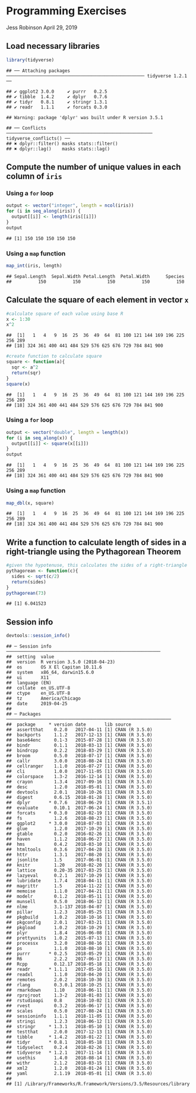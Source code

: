 Programming Exercises
================
Jess Robinson
April 29, 2019

Load necessary libraries
------------------------

``` r
library(tidyverse)
```

    ## ── Attaching packages ──────────────────────────────────────────────────── tidyverse 1.2.1 ──

    ## ✔ ggplot2 3.0.0     ✔ purrr   0.2.5
    ## ✔ tibble  1.4.2     ✔ dplyr   0.7.6
    ## ✔ tidyr   0.8.1     ✔ stringr 1.3.1
    ## ✔ readr   1.1.1     ✔ forcats 0.3.0

    ## Warning: package 'dplyr' was built under R version 3.5.1

    ## ── Conflicts ─────────────────────────────────────────────────────── tidyverse_conflicts() ──
    ## ✖ dplyr::filter() masks stats::filter()
    ## ✖ dplyr::lag()    masks stats::lag()

Compute the number of unique values in each column of `iris`
------------------------------------------------------------

### Using a `for` loop

``` r
output <- vector("integer", length = ncol(iris))
for (i in seq_along(iris)) {
  output[[i]] <- length(iris[[i]])
} 
output
```

    ## [1] 150 150 150 150 150

### Using a `map` function

``` r
map_int(iris, length)
```

    ## Sepal.Length  Sepal.Width Petal.Length  Petal.Width      Species 
    ##          150          150          150          150          150

Calculate the square of each element in vector `x`
--------------------------------------------------

``` r
#calculate square of each value using base R
x <- 1:30
x^2
```

    ##  [1]   1   4   9  16  25  36  49  64  81 100 121 144 169 196 225 256 289
    ## [18] 324 361 400 441 484 529 576 625 676 729 784 841 900

``` r
#create function to calculate square
square <- function(a){
  sqr <- a^2
  return(sqr)
}
square(x)
```

    ##  [1]   1   4   9  16  25  36  49  64  81 100 121 144 169 196 225 256 289
    ## [18] 324 361 400 441 484 529 576 625 676 729 784 841 900

### Using a `for` loop

``` r
output <- vector("double", length = length(x)) 
for (i in seq_along(x)) {
  output[[i]] <- square(x[[i]])
} 
output
```

    ##  [1]   1   4   9  16  25  36  49  64  81 100 121 144 169 196 225 256 289
    ## [18] 324 361 400 441 484 529 576 625 676 729 784 841 900

### Using a `map` function

``` r
map_dbl(x, square)
```

    ##  [1]   1   4   9  16  25  36  49  64  81 100 121 144 169 196 225 256 289
    ## [18] 324 361 400 441 484 529 576 625 676 729 784 841 900

Write a function to calculate length of sides in a right-triangle using the Pythagorean Theorem
-----------------------------------------------------------------------------------------------

``` r
#given the hypotenuse, this calculates the sides of a right-triangle
pythagorean <- function(c){
  sides <- sqrt(c/2)
  return(sides)
}
pythagorean(73)
```

    ## [1] 6.041523

Session info
------------

``` r
devtools::session_info()
```

    ## ─ Session info ──────────────────────────────────────────────────────────
    ##  setting  value                       
    ##  version  R version 3.5.0 (2018-04-23)
    ##  os       OS X El Capitan 10.11.6     
    ##  system   x86_64, darwin15.6.0        
    ##  ui       X11                         
    ##  language (EN)                        
    ##  collate  en_US.UTF-8                 
    ##  ctype    en_US.UTF-8                 
    ##  tz       America/Chicago             
    ##  date     2019-04-25                  
    ## 
    ## ─ Packages ──────────────────────────────────────────────────────────────
    ##  package     * version date       lib source        
    ##  assertthat    0.2.0   2017-04-11 [1] CRAN (R 3.5.0)
    ##  backports     1.1.2   2017-12-13 [1] CRAN (R 3.5.0)
    ##  base64enc     0.1-3   2015-07-28 [1] CRAN (R 3.5.0)
    ##  bindr         0.1.1   2018-03-13 [1] CRAN (R 3.5.0)
    ##  bindrcpp      0.2.2   2018-03-29 [1] CRAN (R 3.5.0)
    ##  broom         0.5.0   2018-07-17 [1] CRAN (R 3.5.0)
    ##  callr         3.0.0   2018-08-24 [1] CRAN (R 3.5.0)
    ##  cellranger    1.1.0   2016-07-27 [1] CRAN (R 3.5.0)
    ##  cli           1.0.0   2017-11-05 [1] CRAN (R 3.5.0)
    ##  colorspace    1.3-2   2016-12-14 [1] CRAN (R 3.5.0)
    ##  crayon        1.3.4   2017-09-16 [1] CRAN (R 3.5.0)
    ##  desc          1.2.0   2018-05-01 [1] CRAN (R 3.5.0)
    ##  devtools      2.0.1   2018-10-26 [1] CRAN (R 3.5.0)
    ##  digest        0.6.15  2018-01-28 [1] CRAN (R 3.5.0)
    ##  dplyr       * 0.7.6   2018-06-29 [1] CRAN (R 3.5.1)
    ##  evaluate      0.10.1  2017-06-24 [1] CRAN (R 3.5.0)
    ##  forcats     * 0.3.0   2018-02-19 [1] CRAN (R 3.5.0)
    ##  fs            1.2.6   2018-08-23 [1] CRAN (R 3.5.0)
    ##  ggplot2     * 3.0.0   2018-07-03 [1] CRAN (R 3.5.0)
    ##  glue          1.2.0   2017-10-29 [1] CRAN (R 3.5.0)
    ##  gtable        0.2.0   2016-02-26 [1] CRAN (R 3.5.0)
    ##  haven         1.1.2   2018-06-27 [1] CRAN (R 3.5.0)
    ##  hms           0.4.2   2018-03-10 [1] CRAN (R 3.5.0)
    ##  htmltools     0.3.6   2017-04-28 [1] CRAN (R 3.5.0)
    ##  httr          1.3.1   2017-08-20 [1] CRAN (R 3.5.0)
    ##  jsonlite      1.5     2017-06-01 [1] CRAN (R 3.5.0)
    ##  knitr         1.20    2018-02-20 [1] CRAN (R 3.5.0)
    ##  lattice       0.20-35 2017-03-25 [1] CRAN (R 3.5.0)
    ##  lazyeval      0.2.1   2017-10-29 [1] CRAN (R 3.5.0)
    ##  lubridate     1.7.4   2018-04-11 [1] CRAN (R 3.5.0)
    ##  magrittr      1.5     2014-11-22 [1] CRAN (R 3.5.0)
    ##  memoise       1.1.0   2017-04-21 [1] CRAN (R 3.5.0)
    ##  modelr        0.1.2   2018-05-11 [1] CRAN (R 3.5.0)
    ##  munsell       0.5.0   2018-06-12 [1] CRAN (R 3.5.0)
    ##  nlme          3.1-137 2018-04-07 [1] CRAN (R 3.5.0)
    ##  pillar        1.2.3   2018-05-25 [1] CRAN (R 3.5.0)
    ##  pkgbuild      1.0.2   2018-10-16 [1] CRAN (R 3.5.0)
    ##  pkgconfig     2.0.1   2017-03-21 [1] CRAN (R 3.5.0)
    ##  pkgload       1.0.2   2018-10-29 [1] CRAN (R 3.5.0)
    ##  plyr          1.8.4   2016-06-08 [1] CRAN (R 3.5.0)
    ##  prettyunits   1.0.2   2015-07-13 [1] CRAN (R 3.5.0)
    ##  processx      3.2.0   2018-08-16 [1] CRAN (R 3.5.0)
    ##  ps            1.1.0   2018-08-10 [1] CRAN (R 3.5.0)
    ##  purrr       * 0.2.5   2018-05-29 [1] CRAN (R 3.5.0)
    ##  R6            2.2.2   2017-06-17 [1] CRAN (R 3.5.0)
    ##  Rcpp          0.12.17 2018-05-18 [1] CRAN (R 3.5.0)
    ##  readr       * 1.1.1   2017-05-16 [1] CRAN (R 3.5.0)
    ##  readxl        1.1.0   2018-04-20 [1] CRAN (R 3.5.0)
    ##  remotes       2.0.2   2018-10-30 [1] CRAN (R 3.5.0)
    ##  rlang         0.3.0.1 2018-10-25 [1] CRAN (R 3.5.0)
    ##  rmarkdown     1.10    2018-06-11 [1] CRAN (R 3.5.0)
    ##  rprojroot     1.3-2   2018-01-03 [1] CRAN (R 3.5.0)
    ##  rstudioapi    0.8     2018-10-02 [1] CRAN (R 3.5.0)
    ##  rvest         0.3.2   2016-06-17 [1] CRAN (R 3.5.0)
    ##  scales        0.5.0   2017-08-24 [1] CRAN (R 3.5.0)
    ##  sessioninfo   1.1.1   2018-11-05 [1] CRAN (R 3.5.0)
    ##  stringi       1.2.3   2018-06-12 [1] CRAN (R 3.5.0)
    ##  stringr     * 1.3.1   2018-05-10 [1] CRAN (R 3.5.0)
    ##  testthat      2.0.0   2017-12-13 [1] CRAN (R 3.5.0)
    ##  tibble      * 1.4.2   2018-01-22 [1] CRAN (R 3.5.0)
    ##  tidyr       * 0.8.1   2018-05-18 [1] CRAN (R 3.5.0)
    ##  tidyselect    0.2.4   2018-02-26 [1] CRAN (R 3.5.0)
    ##  tidyverse   * 1.2.1   2017-11-14 [1] CRAN (R 3.5.0)
    ##  usethis       1.4.0   2018-08-14 [1] CRAN (R 3.5.0)
    ##  withr         2.1.2   2018-03-15 [1] CRAN (R 3.5.0)
    ##  xml2          1.2.0   2018-01-24 [1] CRAN (R 3.5.0)
    ##  yaml          2.1.19  2018-05-01 [1] CRAN (R 3.5.0)
    ## 
    ## [1] /Library/Frameworks/R.framework/Versions/3.5/Resources/library
